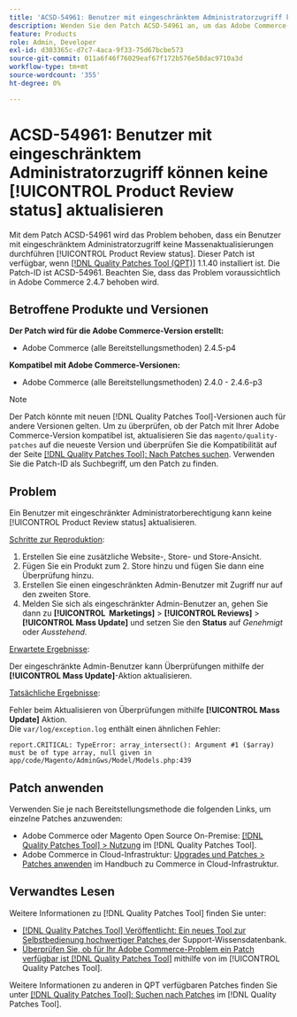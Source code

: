 ```yaml
---
title: 'ACSD-54961: Benutzer mit eingeschränktem Administratorzugriff können keine [!UICONTROL Product Review status] aktualisieren'
description: Wenden Sie den Patch ACSD-54961 an, um das Adobe Commerce-Problem zu beheben, bei dem ein eingeschränkter Admin-Benutzer den Produktüberprüfungsstatus nicht massenweise aktualisieren kann.
feature: Products
role: Admin, Developer
exl-id: d303365c-d7c7-4aca-9f33-75d67bcbe573
source-git-commit: 011a6f46f76029eaf67f172b576e58dac9710a3d
workflow-type: tm+mt
source-wordcount: '355'
ht-degree: 0%

---
```


# ACSD-54961: Benutzer mit eingeschränktem Administratorzugriff können keine [!UICONTROL Product Review status] aktualisieren

Mit dem Patch ACSD-54961 wird das Problem behoben, dass ein Benutzer mit eingeschränktem Administratorzugriff keine Massenaktualisierungen durchführen [!UICONTROL Product Review status]. Dieser Patch ist verfügbar, wenn [[!DNL Quality Patches Tool (QPT)]](https://experienceleague.adobe.com/de/docs/commerce-operations/tools/quality-patches-tool/quality-patches-tool-to-self-serve-quality-patches) 1.1.40 installiert ist. Die Patch-ID ist ACSD-54961. Beachten Sie, dass das Problem voraussichtlich in Adobe Commerce 2.4.7 behoben wird.

## Betroffene Produkte und Versionen

**Der Patch wird für die Adobe Commerce-Version erstellt:**

* Adobe Commerce (alle Bereitstellungsmethoden) 2.4.5-p4

**Kompatibel mit Adobe Commerce-Versionen:**

* Adobe Commerce (alle Bereitstellungsmethoden) 2.4.0 - 2.4.6-p3

>[!NOTE]
>
>Der Patch könnte mit neuen [!DNL Quality Patches Tool]-Versionen auch für andere Versionen gelten. Um zu überprüfen, ob der Patch mit Ihrer Adobe Commerce-Version kompatibel ist, aktualisieren Sie das `magento/quality-patches` auf die neueste Version und überprüfen Sie die Kompatibilität auf der Seite [[!DNL Quality Patches Tool]: Nach Patches suchen](https://experienceleague.adobe.com/tools/commerce-quality-patches/index.html?lang=de). Verwenden Sie die Patch-ID als Suchbegriff, um den Patch zu finden.

## Problem

Ein Benutzer mit eingeschränkter Administratorberechtigung kann keine [!UICONTROL Product Review status] aktualisieren.

<u>Schritte zur Reproduktion</u>:

1. Erstellen Sie eine zusätzliche Website-, Store- und Store-Ansicht.
1. Fügen Sie ein Produkt zum 2. Store hinzu und fügen Sie dann eine Überprüfung hinzu.
1. Erstellen Sie einen eingeschränkten Admin-Benutzer mit Zugriff nur auf den zweiten Store.
1. Melden Sie sich als eingeschränkter Admin-Benutzer an, gehen Sie dann zu **[!UICONTROL &#x200B; Marketings]** > **[!UICONTROL Reviews]** > **[!UICONTROL Mass Update]** und setzen Sie den **Status** auf *Genehmigt* oder *Ausstehend*.

<u>Erwartete Ergebnisse</u>:

Der eingeschränkte Admin-Benutzer kann Überprüfungen mithilfe der **[!UICONTROL Mass Update]**-Aktion aktualisieren.

<u>Tatsächliche Ergebnisse</u>:

Fehler beim Aktualisieren von Überprüfungen mithilfe **[!UICONTROL Mass Update]** Aktion.<br>
Die `var/log/exception.log` enthält einen ähnlichen Fehler:

```
report.CRITICAL: TypeError: array_intersect(): Argument #1 ($array) must be of type array, null given in app/code/Magento/AdminGws/Model/Models.php:439
```

## Patch anwenden

Verwenden Sie je nach Bereitstellungsmethode die folgenden Links, um einzelne Patches anzuwenden:

* Adobe Commerce oder Magento Open Source On-Premise: [[!DNL Quality Patches Tool] > Nutzung](/help/tools/quality-patches-tool/usage.md) im [!DNL Quality Patches Tool].
* Adobe Commerce in Cloud-Infrastruktur: [Upgrades und Patches > Patches anwenden](https://experienceleague.adobe.com/docs/commerce-cloud-service/user-guide/develop/upgrade/apply-patches.html?lang=de) im Handbuch zu Commerce in Cloud-Infrastruktur.

## Verwandtes Lesen

Weitere Informationen zu [!DNL Quality Patches Tool] finden Sie unter:

* [[!DNL Quality Patches Tool] Veröffentlicht: Ein neues Tool zur Selbstbedienung hochwertiger Patches ](https://experienceleague.adobe.com/de/docs/commerce-operations/tools/quality-patches-tool/quality-patches-tool-to-self-serve-quality-patches) der Support-Wissensdatenbank.
* [Überprüfen Sie, ob für Ihr Adobe Commerce-Problem ein Patch verfügbar ist [!DNL Quality Patches Tool]](/help/tools/quality-patches-tool/patches-available-in-qpt/check-patch-for-magento-issue-with-magento-quality-patches.md) mithilfe von im [!UICONTROL Quality Patches Tool].


Weitere Informationen zu anderen in QPT verfügbaren Patches finden Sie unter [[!DNL Quality Patches Tool]: Suchen nach Patches](https://experienceleague.adobe.com/tools/commerce-quality-patches/index.html?lang=de) im [!DNL Quality Patches Tool].
